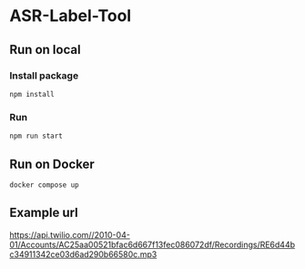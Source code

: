 # ASR-Label-Tool

## Run on local

### Install package

```
npm install
```

### Run

```
npm run start
```

## Run on Docker

```
docker compose up
```

## Example url

https://api.twilio.com//2010-04-01/Accounts/AC25aa00521bfac6d667f13fec086072df/Recordings/RE6d44bc34911342ce03d6ad290b66580c.mp3
